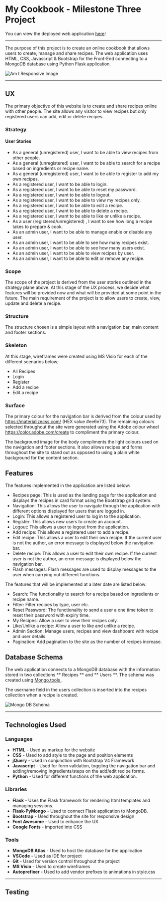 # My Cookbook - Milestone Three Project

You can view the deployed web application [here](https://mycookbook-dl.herokuapp.com/)!

***


The purpose of this project is to create an online cookbook that allows users to create, manage and share recipes. The web application uses HTML, CSS, Javascript & Bootstrap for the Front-End connecting to a MongoDB database using Python Flask application.

![Am I Responsive Image](https://github.com/LawlessXD/my-cookbook/blob/master/wireframes/responsiveview.jpg "Am I Responsive")

***

## UX

The primary objective of this website is to create and share recipes online with other people. The site allows any visitor to view recipes but only registered users can add, edit or delete recipes.

### Strategy

#### User Stories

- As a general (unregistered) user, I want to be able to view recipes from other people.
- As a general (unregistered) user, I want to be able to search for a recipe based on ingredients or recipe name.
- As a general (unregistered) user, I want to be able to register to add my own recipes.
- As a registered user, I want to be able to login.
- As a registered user, I want to be able to reset my password.
- As a registered user, I want to be able to logout.
- As a registered user, I want to be able to view my recipes only.
- As a registered user, I want to be able to edit a recipe.
- As a registered user, I want to be able to delete a recipe.
- As a registered user, I want to be able to like or unlike a recipe.
- As a user (registered/unregistered) , I want to see how long a recipe takes to prepare & cook.
- As an admin user, I want to be able to manage enable or disable any user.
- As an admin user, I want to be able to see how many recipes exist.
- As an admin user, I want to be able to see how many users exist.
- As an admin user, I want to be able to view recipes by user.
- As an admin user, I want to be able to edit or remove any recipe.

### Scope

The scope of the project is derived from the user stories outlined in the strategy plane above. At this stage of the UX process, we decide what features will be provided now 
and what will be provided at some point in the future. The main requirement of the project is to allow users to create, view, update and delete a recipe. 

### Structure

The structure chosen is a simple layout with a navigation bar, main content and footer sections.

### Skeleton

At this stage, wireframes were created using MS Visio for each of the different scenarios below;
- All Recipes 
- Login 
- Register  
- Add a recipe
- Edit a recipe

### Surface

The primary colour for the navigation bar is derived from the colour used by https://materializecss.com/ (HEX value #ee6e73). The remaining colours selected throughout the site were generated 
using the Adobe colour wheel https://color.adobe.com/create to compliment the primary colour.  

The background image for the body compliments the light colours used on the navigation and footer sections. It also allows recipes and forms throughout the site to stand out as opposed to using a plain
white background for the content section.

## Features 

The features implemented in the application are listed below:
- Recipes page: This is used as the landing page for the application and displays the recipes in card format using the Bootstrap grid system.
- Navigation: This allows the user to navigate through the application with different options displayed for users that are logged in.
- Login: This allows a registered user to log in to the application.
- Register: This allows new users to create an account.
- Logout: This allows a user to logout from the application.
- Add recipe: This allows a registered user to add a recipe.
- Edit recipe: This allows a user to edit their own recipe. If the current user is not the author, an error message is displayed below the navigation bar.
- Delete recipe: This allows a user to edit their own recipe. If the current user is not the author, an error message is displayed below the navigation bar.
- Flash messages: Flash messages are used to display messages to the user when carrying out different functions.

The features that will be implemented at a later date are listed below:
- Search: The functionality to search for a recipe based on ingredients or recipe name.
- Filter: Filter recipes by type, user etc.
- Reset Password: The functionality to send a user a one time token to reset their password with expiry time.
- My Recipes: Allow a user to view their recipes only.
- Like/Unlike a recipe: Allow a user to like and unlike a recipe.
- Admin Section: Manage users, recipes and view dashboard with recipe and user details.
- Pagination: Add pagination to the site as the number of recipes increase.

## Database Schema

The web application connects to a MongoDB database with the information stored in two collections ** Recipes ** and ** Users **. The schema was created using [Mongo.tools ](https://mongo.tools/).

The username field in the users collection is inserted into the recipes collection when a recipe is created.

![Mongo DB Schema](https://github.com/LawlessXD/my-cookbook/blob/master/wireframes/schema.jpg "Mongo DB Schema")

___

## Technologies Used

### Languages
- **HTML** - Used as markup for the website
- **CSS** - Used to add style to the page and position elements
- **jQuery** - Used in conjunction with Bootstrap V4 Framework
- **Javascript** - Used for form validation, toggling the navigation bar and adding/removing ingredients/steps on the add/edit recipe forms.
- **Python** - Used for different functions of the web application.


### Libraries
- **Flask** - Uses the Flask framework for rendering html templates and managing sessions.
- **Flask-PyMongo** - Used to connect Flask application to MongoDB.
- **Bootstrap** - Used throughout the site for responsive design
- **Font Awesome** - Used to enhance the UX 
- **Google Fonts** - imported into CSS

### Tools
- **MongoDB Atlas** - Used to host the database for the application
- **VSCode** - Used as IDE for project
- **Git** - Used for version control throughout the project
- **MS Visio** - Used to create wireframes
- **Autoprefixer** - Used to add vendor prefixes to animations in style.css

___

## Testing